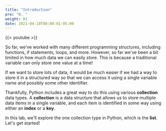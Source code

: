 ```yaml
---
title: "Introduction"
pre: "0. "
weight: 01
date: 2021-04-10T00:00:01-05:00
---
```


{{< youtube  >}}

So far, we've worked with many different programming structures, including functions, if statements, loops, and more. However, so far we've been a bit limited in how much data we can easily store. This is because a traditional variable can only store one value at a time!

If we want to store lots of data, it would be much easier if we had a way to store it in a structured way so that we can access it using a single variable name and possibly some other identifier. 

Thankfully, Python includes a great way to do this using various **collection** data types. A **collection** is a data structure that allows us to store multiple data items in a single variable, and each item is identified in some way using either an **index** or a **key**. 

In this lab, we'll explore the one collection type in Python, which is the **list**. Let's get started!